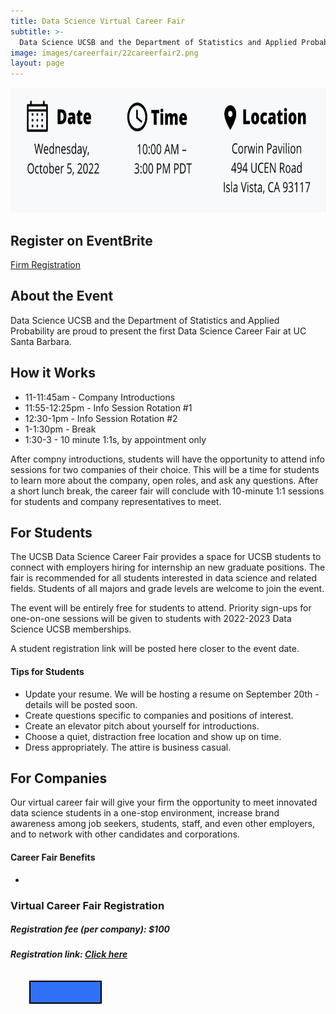 ```yaml
---
title: Data Science Virtual Career Fair
subtitle: >-
  Data Science UCSB and the Department of Statistics and Applied Probability are proud to present the first Data Science Career Fair.
image: images/careerfair/22careerfair2.png
layout: page
---
```


<center><img src="/images/careerfair/datetimelocation2.png" class = "centerImage" width="600" height="200"></center>

## Register on EventBrite
[Firm Registration](https://www.eventbrite.com/e/2022-data-science-career-fair-tickets-368811363717?utm_source=eventbrite&utm_medium=email&utm_campaign=post_publish&utm_content=shortLinkNewEmail)

## About the Event

Data Science UCSB and the Department of Statistics and Applied Probability are proud to present the first Data Science Career Fair at UC Santa Barbara.

## How it Works
* 11-11:45am - Company Introductions
* 11:55-12:25pm - Info Session Rotation #1
* 12:30-1pm - Info Session Rotation #2
* 1-1:30pm - Break
* 1:30-3 - 10 minute 1:1s, by appointment only

After compny introductions, students will have the opportunity to attend info sessions for two companies of their choice. This will be a time for students to learn more about the company, open roles, and ask any questions. After a short lunch break, the career fair will conclude with 10-minute 1:1 sessions for students and company representatives to meet.

## For Students

The UCSB Data Science Career Fair provides a space for UCSB students to connect with employers hiring for internship an new graduate positions. The fair is recommended for all students interested in data science and related fields. Students of all majors and grade levels are welcome to join the event. 

The event will be entirely free for students to attend. Priority sign-ups for one-on-one sessions will be given to students with 2022-2023 Data Science UCSB memberships.

A student registration link will be posted here closer to the event date.

#### Tips for Students
* Update your resume. We will be hosting a resume on September 20th - details will be posted soon. 
* Create questions specific to companies and positions of interest.
* Create an elevator pitch about yourself for introductions.
* Choose a quiet, distraction free location and show up on time.
* Dress appropriately. The attire is business casual. 

## For Companies

Our virtual career fair will give your firm the opportunity to meet innovated data science students in a one-stop environment, increase brand awareness among job seekers, students, staff, and even other employers, and to network with other candidates and corporations.

#### Career Fair Benefits
*

### Virtual Career Fair Registration 
##### Registration fee (per company): $100
##### Registration link: [Click here](https://www.eventbrite.com/e/2022-data-science-career-fair-tickets-368811363717?utm_source=eventbrite&utm_medium=email&utm_campaign=post_publish&utm_content=shortLinkNewEmail)

<style>
  .GFG {
        background-color: #3070F6;
        border: 2px solid black;
        color: #3070F6;
        padding: 5px 10px;
        text-align: center;
        display: inline-block;
        font-size: 20px;
        margin: 10px 30px;
        cursor: pointer;
        }
    </style>
<!-- Adding link to the button on the onclick event -->
<button class="GFG" 
 onclick="window.location.href = 'h[ttps://ide.geeksforgeeks.org](https://www.eventbrite.com/e/2022-data-science-career-fair-tickets-368811363717?utm_source=eventbrite&utm_medium=email&utm_campaign=post_publish&utm_content=shortLinkNewEmail)';">
     Click Here
</button>
